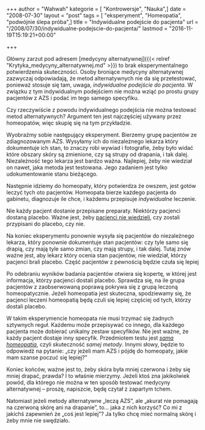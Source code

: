 +++
author = "Wahwah"
kategorie = [ "Kontrowersje", "Nauka",]
date = "2008-07-30"
layout = "post"
tags = [ "eksperyment", "Homeopatia", "podwójnie ślepa próba",]
title = "Indywidualne podejście do pacjenta"
url = "/2008/07/30/indywidualne-podejscie-do-pacjenta/"
lastmod = "2016-11-19T15:19:21+00:00"

+++

Główny zarzut pod adresem [medycyny alternatywnej]({{< relref "Krytyka_medycyny_alternatywnej.md" >}}) to brak eksperymentalnego potwierdzenia skuteczności. Osoby broniące medycyny alternatywnej zazwyczaj odpowiadają, że metod alternatywnych nie da się przetestować, ponieważ stosuje się tam, uwaga, _indywidualne podejście do pacjenta._ W związku z tym indywidualnym podejściem nie można wziąć po prostu grupy pacjentów z AZS i podać im tego samego specyfiku.

Czy rzeczywiście z powodu indywidualnego podejścia nie można testować metod alternatywnych? Argument ten jest najczęściej używany przez homeopatów, więc skupię się na tym przykładzie.

<!--more-->

Wyobraźmy sobie następujący eksperyment. Bierzemy grupę pacjentów ze zdiagnozowanym AZS. Wysyłamy ich do niezależnego lekarza który dokumentuje ich stan, to znaczy robi wywiad i fotografie, żeby było widać które obszary skóry są zmienione, czy są strupy od drapania, i tak dalej. Niezależność tego lekarza jest bardzo ważna. Najlepiej, żeby nie wiedział on nawet, jaka metoda jest testowana. Jego zadaniem jest tylko udokumentowanie stanu bieżącego.

Następnie idziemy do homeopaty, który potwierdza że owszem, jest gotów leczyć tych oto pacjentów. Homeopata bierze każdego pacjenta do gabinetu, diagnozuje ile chce, i każdemu przepisuje *indywidualne* leczenie.

Nie każdy pacjent dostanie przepisane preparaty. Niektórzy pacjenci dostaną placebo. Ważne jest, żeby [pacjenci nie wiedzieli][1], czy zostali przypisani do placebo, czy nie.

Na koniec eksperymentu ponownie wysyła się pacjentów do niezależnego lekarza, który ponownie dokumentuje stan pacjentów: czy tyle samo się drapią, czy mają tyle samo zmian, czy mają strupy, i tak dalej. Tutaj znów ważne jest, aby lekarz który ocenia stan pacjentów, nie wiedział, którzy pacjenci brali placebo. Część pacjentów z pewnością będzie czuła się lepiej

Po odebraniu wyników badania pacjentów otwiera się kopertę, w której jest informacja, którzy pacjenci dostali placebo. Sprawdza się, na ile grupa pacjentów z zaobserwowaną poprawą pokrywa się z grupą leczoną homeopatycznie. Jeżeli homeopatia jest skuteczna, spodziewamy się, że pacjenci leczeni homeopatią będą czuli się lepiej częściej od tych, którzy dostali placebo.

W takim eksperymencie homeopata nie musi trzymać się żadnych sztywnych reguł. Każdemu może przepisywać co innego, dla każdego pacjenta może dobierać unikalny zestaw specyfików. Nie jest ważne, że każdy pacjent dostaje inny specyfik. Przedmiotem testu jest [_sama homeopatia_][2], czyli skuteczność _samej metody_. Innymi słowy, będzie to odpowiedź na pytanie: „czy jeżeli mam AZS i pójdę do homeopaty, jakie mam szanse poczuć się lepiej?”

Koniec końców, ważne jest to, żeby skóra była mniej czerwona i żeby się mniej drapać, prawda? I to właśnie mierzymy. Jeżeli ktoś zna jakikolwiek powód, dla którego nie można w ten sposób testować medycyny alternatywnej &#8211; proszę, napiszcie, będę czytał z zapartym tchem.

Natomiast jeżeli metody alternatywne „leczą AZS”, ale „akurat nie pomagają na czerwoną skórę ani na drapanie”, to&#8230; jaka z nich korzyść? Co mi z jakichś zapewnień że „coś jest lepiej”? Ja tylko chcę mieć normalną skórę i żeby mnie nie swędziało.

 [1]: /2008/07/29/maly-czuje-sie-lepiej-prawda/
 [2]: /2007/11/23/koniec-homeopatii/
